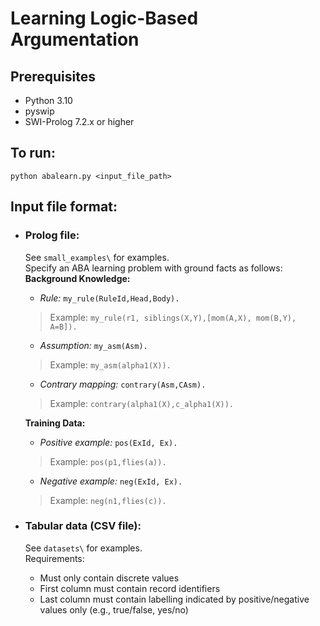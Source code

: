 # Learning Logic-Based Argumentation

## Prerequisites

* Python 3.10 
* pyswip 
* SWI-Prolog 7.2.x or higher

## To run:
```
python abalearn.py <input_file_path>
```
## Input file format:
* ### Prolog file:
    See `small_examples\` for examples. \
    Specify an ABA learning problem with ground facts as follows:\
    __Background Knowledge:__
    * *Rule:*  `my_rule(RuleId,Head,Body).` 
    > Example: `my_rule(r1, siblings(X,Y),[mom(A,X), mom(B,Y), A=B]).`
    * *Assumption:*  `my_asm(Asm).` 
    > Example: `my_asm(alpha1(X)).`
    * *Contrary mapping:*  `contrary(Asm,CAsm).` 
    > Example: `contrary(alpha1(X),c_alpha1(X)).`
    
    __Training Data:__
    * *Positive example:* `pos(ExId, Ex).`
    > Example: `pos(p1,flies(a)).`
    * *Negative example:* `neg(ExId, Ex).`
    > Example: `neg(n1,flies(c)).`
        
* ### Tabular data (CSV file):
    See `datasets\` for examples. \
    Requirements:
    * Must only contain discrete values
    * First column must contain record identifiers
    * Last column must contain labelling indicated by positive/negative values only (e.g., true/false, yes/no)